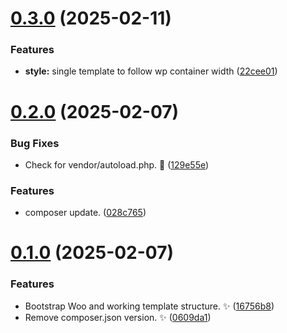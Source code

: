 # [0.3.0](https://github.com/JCO-Digital/jcore-woo/compare/v0.2.0...v0.3.0) (2025-02-11)


### Features

* **style:** single template to follow wp container width ([22cee01](https://github.com/JCO-Digital/jcore-woo/commit/22cee0125020b9b59ff79f3aab3ae1c8a831a4f0))



# [0.2.0](https://github.com/JCO-Digital/jcore-woo/compare/v0.1.0...v0.2.0) (2025-02-07)


### Bug Fixes

* Check for vendor/autoload.php. 🐛 ([129e55e](https://github.com/JCO-Digital/jcore-woo/commit/129e55e64dc6eb1c2908243ce6e2b322dab586b3))


### Features

* composer update. ([028c765](https://github.com/JCO-Digital/jcore-woo/commit/028c7657a865057e695dcde89c95b403a4ebc39d))



# [0.1.0](https://github.com/JCO-Digital/jcore-woo/compare/16756b86f9f06c32c28a0544d6a5af2720e80fcc...v0.1.0) (2025-02-07)


### Features

* Bootstrap Woo and working template structure. ✨ ([16756b8](https://github.com/JCO-Digital/jcore-woo/commit/16756b86f9f06c32c28a0544d6a5af2720e80fcc))
* Remove composer.json version. ✨ ([0609da1](https://github.com/JCO-Digital/jcore-woo/commit/0609da11b6d639485b1dc50692bb30be7d6e5369))



